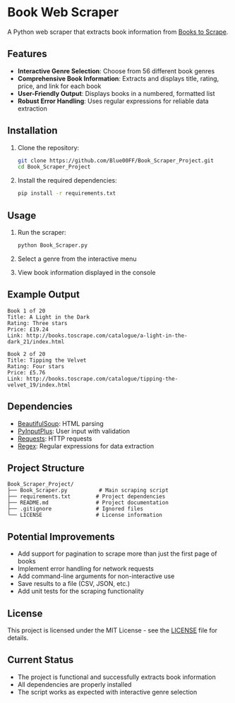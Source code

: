 # Book Web Scraper

A Python web scraper that extracts book information from [Books to Scrape](http://books.toscrape.com/).

## Features

- **Interactive Genre Selection**: Choose from 56 different book genres
- **Comprehensive Book Information**: Extracts and displays title, rating, price, and link for each book
- **User-Friendly Output**: Displays books in a numbered, formatted list
- **Robust Error Handling**: Uses regular expressions for reliable data extraction

## Installation

1. Clone the repository:
   ```bash
   git clone https://github.com/Blue00FF/Book_Scraper_Project.git
   cd Book_Scraper_Project
   ```

2. Install the required dependencies:
   ```bash
   pip install -r requirements.txt
   ```

## Usage

1. Run the scraper:
   ```bash
   python Book_Scraper.py
   ```

2. Select a genre from the interactive menu

3. View book information displayed in the console

## Example Output

```
Book 1 of 20
Title: A Light in the Dark
Rating: Three stars
Price: £19.24
Link: http://books.toscrape.com/catalogue/a-light-in-the-dark_21/index.html

Book 2 of 20
Title: Tipping the Velvet
Rating: Four stars
Price: £5.76
Link: http://books.toscrape.com/catalogue/tipping-the-velvet_19/index.html
```

## Dependencies

- [BeautifulSoup](https://www.crummy.com/software/BeautifulSoup/): HTML parsing
- [PyInputPlus](https://pyinputplus.readthedocs.io/): User input with validation
- [Requests](https://docs.python-requests.org/): HTTP requests
- [Regex](https://docs.python.org/3/library/re.html): Regular expressions for data extraction

## Project Structure

```
Book_Scraper_Project/
├── Book_Scraper.py          # Main scraping script
├── requirements.txt        # Project dependencies
├── README.md               # Project documentation
├── .gitignore              # Ignored files
└── LICENSE                 # License information
```

## Potential Improvements

- Add support for pagination to scrape more than just the first page of books
- Implement error handling for network requests
- Add command-line arguments for non-interactive use
- Save results to a file (CSV, JSON, etc.)
- Add unit tests for the scraping functionality

## License

This project is licensed under the MIT License - see the [LICENSE](LICENSE) file for details.

## Current Status

- The project is functional and successfully extracts book information
- All dependencies are properly installed
- The script works as expected with interactive genre selection
 
